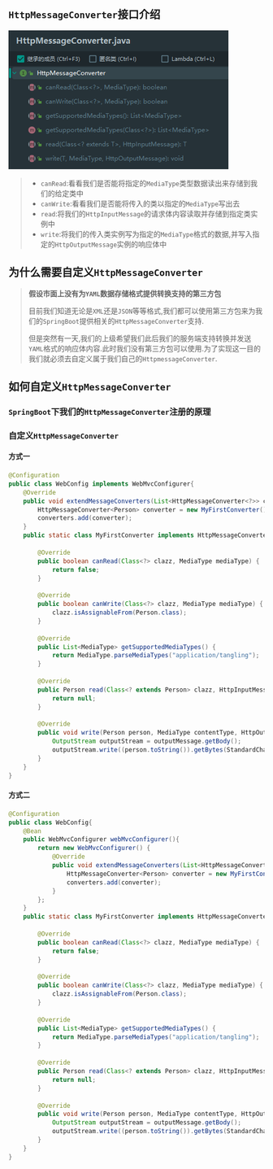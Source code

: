## `HttpMessageConverter`接口介绍

![image-20230214040447777](https://raw.githubusercontent.com/tangling0112/MyPictures/master/img/image-20230214040447777.png)

> - `canRead`:看看我们是否能将指定的`MediaType`类型数据读出来存储到我们的给定类中
> - `canWrite`:看看我们是否能将传入的类以指定的`MediaType`写出去
> - `read`:将我们的`HttpInputMessage`的请求体内容读取并存储到指定类实例中
> - `write`:将我们的传入类实例写为指定的`MediaType`格式的数据,并写入指定的`HttpOutputMessage`实例的响应体中

## 为什么需要自定义`HttpMessageConverter`

> ​		**假设市面上没有为`YAML`数据存储格式提供转换支持的第三方包**		
>
> ​		目前我们知道无论是`XML`还是`JSON`等等格式,我们都可以使用第三方包来为我们的`SpringBoot`提供相关的`HttpMessageConverter`支持.
>
> ​		但是突然有一天,我们的上级希望我们此后我们的服务端支持转换并发送`YAML`格式的响应体内容.此时我们没有第三方包可以使用.为了实现这一目的我们就必须去自定义属于我们自己的`HttpmessageConverter`.

## 如何自定义`HttpMessageConverter`

### `SpringBoot`下我们的`HttpMessageConverter`注册的原理

### 自定义`HttpMessageConverter`

#### 方式一

```java
@Configuration
public class WebConfig implements WebMvcConfigurer{
    @Override
    public void extendMessageConverters(List<HttpMessageConverter<?>> converters) {
        HttpMessageConverter<Person> converter = new MyFirstConverter();
        converters.add(converter);
    }
    public static class MyFirstConverter implements HttpMessageConverter<Person>{

        @Override
        public boolean canRead(Class<?> clazz, MediaType mediaType) {
            return false;
        }

        @Override
        public boolean canWrite(Class<?> clazz, MediaType mediaType) {
            clazz.isAssignableFrom(Person.class);
        }

        @Override
        public List<MediaType> getSupportedMediaTypes() {
            return MediaType.parseMediaTypes("application/tangling");
        }

        @Override
        public Person read(Class<? extends Person> clazz, HttpInputMessage inputMessage) throws IOException, HttpMessageNotReadableException {
            return null;
        }

        @Override
        public void write(Person person, MediaType contentType, HttpOutputMessage outputMessage) throws IOException, HttpMessageNotWritableException {
            OutputStream outputStream = outputMessage.getBody();
            outputStream.write((person.toString()).getBytes(StandardCharsets.UTF_8));
        }
    }
}
```

#### 方式二

```java
@Configuration
public class WebConfig{
    @Bean
    public WebMvcConfigurer webMvcConfigurer(){
        return new WebMvcConfigurer() {
            @Override
            public void extendMessageConverters(List<HttpMessageConverter<?>> converters) {
                HttpMessageConverter<Person> converter = new MyFirstConverter();
                converters.add(converter);
            }
        };
    }
    public static class MyFirstConverter implements HttpMessageConverter<Person>{

        @Override
        public boolean canRead(Class<?> clazz, MediaType mediaType) {
            return false;
        }

        @Override
        public boolean canWrite(Class<?> clazz, MediaType mediaType) {
            clazz.isAssignableFrom(Person.class);
        }

        @Override
        public List<MediaType> getSupportedMediaTypes() {
            return MediaType.parseMediaTypes("application/tangling");
        }

        @Override
        public Person read(Class<? extends Person> clazz, HttpInputMessage inputMessage) throws IOException, HttpMessageNotReadableException {
            return null;
        }

        @Override
        public void write(Person person, MediaType contentType, HttpOutputMessage outputMessage) throws IOException, HttpMessageNotWritableException {
            OutputStream outputStream = outputMessage.getBody();
            outputStream.write((person.toString()).getBytes(StandardCharsets.UTF_8));
        }
    }
}
```


